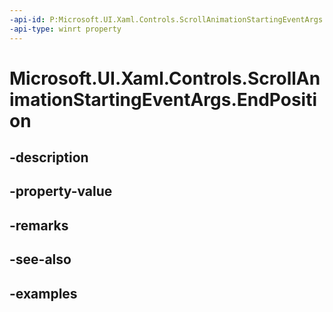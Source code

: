 ```yaml
---
-api-id: P:Microsoft.UI.Xaml.Controls.ScrollAnimationStartingEventArgs.EndPosition
-api-type: winrt property
---
```


# Microsoft.UI.Xaml.Controls.ScrollAnimationStartingEventArgs.EndPosition

<!--
public System.Numerics.Vector2 EndPosition { get; }
-->


## -description

## -property-value

## -remarks

## -see-also

## -examples



